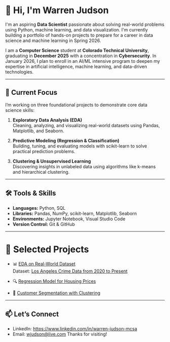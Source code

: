 # 👋 Hi, I'm Warren Judson

I'm an aspiring **Data Scientist** passionate about solving real-world problems using Python, machine learning, and data visualization. I'm currently building a portfolio of hands-on projects to prepare for a career in data science and machine learning in Spring 2026.

I am a **Computer Science** student at **Colorado Technical University**, graduating in **December 2025** with a concentration in **Cybersecurity**. In January 2026, I plan to enroll in an AI/ML intensive program to deepen my expertise in artificial intelligence, machine learning, and data-driven technologies.

---

## 🚀 Current Focus
I’m working on three foundational projects to demonstrate core data science skills:

1. **Exploratory Data Analysis (EDA)**  
   Cleaning, analyzing, and visualizing real-world datasets using Pandas, Matplotlib, and Seaborn.

2. **Predictive Modeling (Regression & Classification)**  
   Building, tuning, and evaluating models with scikit-learn to solve practical prediction problems.

3. **Clustering & Unsupervised Learning**  
   Discovering insights in unlabeled data using algorithms like k-means and hierarchical clustering.

---

## 🛠️ Tools & Skills
- **Languages:** Python, SQL  
- **Libraries:** Pandas, NumPy, scikit-learn, Matplotlib, Seaborn  
- **Environments:** Jupyter Notebook, Visual Studio Code  
- **Version Control:** Git & GitHub

---

# 📌 Selected Projects

- 📊 [EDA on Real-World Dataset](notebooks/eda_analysis.ipynb)  
  Dataset: [Los Angeles Crime Data from 2020 to Present](https://data.lacity.org/Public-Safety/Crime-Data-from-2020-to-Present/2nrs-mtv8)

- 🔍 [Regression Model for Housing Prices](#)
- 🎯 [Customer Segmentation with Clustering](#)


---

## 📫 Let’s Connect
- LinkedIn: https://www.linkedin.com/in/warren-judson-mcsa
- Email: wjudson@live.com
Thanks for visiting!

  

<!---
wjkaliman/wjkaliman is a ✨ special ✨ repository because its `README.md` (this file) appears on your GitHub profile.
You can click the Preview link to take a look at your changes.
--->
